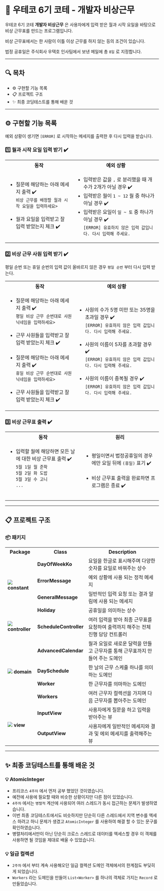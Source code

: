 # 🚨 우테코 6기 코테 - 개발자 비상근무

우테코 6기 코테 **개발자 비상근무** 은 사용자에게 입력 받은 월과 시작 요일을 바탕으로 비상 근무표를 만드는 프로그램입니다.

비상 근무표에서는 한 사람이 이틀 이상 근무를 하지 않는 등의 조건이 있습니다.

법정 공휴일은 주식회사 우택호 인사팀에서 보낸 메일에 총 `8일` 로 지정합니다.

---

## 🔍 목차

- ⚙️ 구현할 기능 목록
- 📋 프로젝트 구조
- ✨ 최종 코딩테스트를 통해 배운 것

---

## ⚙️ 구현할 기능 목록

예외 상황이 생기면 `[ERROR]` 로 시작하는 메세지를 출력한 후 다시 입력을 받습니다.

### 1️⃣ 월과 시작 요일 입력 받기 ✔️

<table>
<tr>
    <th>동작</th>
    <th>예외 상황</th>
</tr>
<tr>
<td><ul>
    <li>
        질문에 해당하는 아래 메세지 출력 ✔️<br>
        <code>비상 근무를 배정할 월과 시작 요일을 입력하세요></code>
    </li><br>
    <li>월과 요일을 입력받고 잘 입력 받았는지 체크 ✔️</li>
</ul></td>
<td><ul>
    <li>입력받은 값을 <code>,</code> 로 분리했을 때 개수가 2개가 아닐 경우 ✔️</li>
    <li>입력받은 월이 <code>1 ~ 12</code> 월 중 하나가 아닐 경우 ✔️</li>
    <li>
        입력받은 요일이 <code>일 ~ 토</code> 중 하나가 아닐 경우 ✔️<br>
        <code>[ERROR] 유효하지 않은 입력 값입니다. 다시 입력해 주세요.</code>
    </li>
</ul></td>
</tr>
</table>

### 2️⃣ 비상 근무 사원 입력 받기 ✔️

평일 순번 또는 휴일 순번의 입력 값이 올바르지 않은 경우 `평일 순번` 부터 다시 입력 받는다.

<table>
<tr>
    <th>동작</th>
    <th>예외 상황</th>
</tr>
<tr>
<td><ul>
    <li>
        질문에 해당하는 아래 메세지 출력 ✔️<br>
        <code>평일 비상 근무 순번대로 사원 닉네임을 입력하세요></code>
    </li><br>
    <li>근무 사원들을 입력받고 잘 입력 받았는지 체크 ✔️</li><br>
    <li>
        질문에 해당하는 아래 메세지 출력 ✔️<br>
        <code>휴일 비상 근무 순번대로 사원 닉네임을 입력하세요></code>
    </li><br>
    <li>근무 사원들을 입력받고 잘 입력 받았는지 체크 ✔️</li>
</ul></td>
<td><ul>
    <li>
        사원의 수가 5명 미만 또는 35명을 초과일 경우 ✔️<br>
        <code>[ERROR] 유효하지 않은 입력 값입니다. 다시 입력해 주세요.</code>
    </li><br>
    <li>
        사원의 이름이 5자를 초과할 경우 ✔️<br>
        <code>[ERROR] 유효하지 않은 입력 값입니다. 다시 입력해 주세요.</code>
    </li><br>
    <li>
        사원의 이름이 중복될 경우 ✔️<br>
        <code>[ERROR] 유효하지 않은 입력 값입니다. 다시 입력해 주세요.</code>
    </li>
</ul></td>
</tr>
</table>

### 3️⃣ 비상 근무표 출력 ✔️

<table>
<tr>
    <th>동작</th>
    <th>원리</th>
</tr>
<tr>
<td><ul>
    <li>
        입력할 월에 해당하면 모든 날에 대한 비상 근무표 출력 ✔️<br>
        <code>5월 1일 월 준팍</code><br>
        <code>5월 2일 화 도밥</code><br>
        <code>5월 3일 수 고니</code><br>
        <code>...</code>
    </li><br>
</ul></td>
<td><ul>
    <li>평일이면서 법정공휴일의 경우에만 요일 뒤에 <code>(휴일)</code> 표기 ✔️</li><br>
    <li>비상 근무표 출력을 완료하면 프로그램은 종료 ✔️</li>
</ul></td>
</tr>
</table>

---

## 📋 프로젝트 구조

### 📦 패키지

<table>
    <tr>
        <th>Package</th>
        <th>Class</th>
        <th>Description</th>
    </tr>
    <tr>
        <td rowspan="4">
            <img src="https://raw.githubusercontent.com/mallowigi/iconGenerator/master/assets/icons/folders/constants.svg?sanitize=true"/>
            <b> constant</b>
        </td>
        <td><b>DayOfWeekKo</b></td>
        <td>요일을 한글로 표시해주며 다양한 숫자를 요일로 바꿔주는 상수</td>
    </tr>
    <tr>
        <td><b>ErrorMessage</b></td>
        <td>예외 상황에 사용 되는 정적 메세지</td>
    </tr>
    <tr>
        <td><b>GeneralMessage</b></td>
        <td>일반적인 입력 요청 또는 결과 알림에 사용 되는 메세지</td>
    </tr>
    <tr>
        <td><b>Holiday</b></td>
        <td>공휴일을 의미하는 상수</td>
    </tr>
    <tr>
        <td>
            <img src="https://raw.githubusercontent.com/mallowigi/iconGenerator/master/assets/icons/folders/controllers.svg?sanitize=true"/>
            <b> controller</b>
        </td>
        <td><b>ScheduleController</b></td>
        <td>여러 입력을 받아 최종 근무표를 요청하여 출력까지 해주는 전체 진행 담당 컨트롤러</td>
    </tr>
    <tr>
        <td rowspan="4">
            <img src="https://raw.githubusercontent.com/mallowigi/iconGenerator/master/assets/icons/folders/home.svg?sanitize=true"/>
            <b> domain</b>
        </td>
        <td><b>AdvancedCalendar</b></td>
        <td>월과 요일로 새로운 달력을 만들고 근무자를 통해 근무표까지 만들어 주는 도메인</td>
    </tr>
    <tr>
        <td><b>DaySchedule</b></td>
        <td>한 날의 근무 스케쥴 하나를 의미하는 도메인</td>
    </tr>
    <tr>
        <td><b>Worker</b></td>
        <td>한 근무자를 의마하는 도메인</td>
    </tr>
    <tr>
        <td><b>Workers</b></td>
        <td>여러 근무자 컬렉션을 가지며 다음 근무자를 뽑아주는 도메인</td>
    </tr>
    <tr>
        <td rowspan="2">
            <img src="https://raw.githubusercontent.com/mallowigi/iconGenerator/master/assets/icons/folders/views.svg?sanitize=true"/>
            <b> view</b>
        </td>
        <td><b>InputView</b></td>
        <td>사용자에게 질문을 하고 입력을 받아주는 뷰</td>
    </tr>
    <tr>
        <td><b>OutputView</b></td>
        <td>사용자에게 일반적인 메세지와 결과 및 에외 메세지를 출력해주는 뷰</td>
    </tr>
</table>

---

## ✨ 최종 코딩테스트를 통해 배운 것

### 💡 AtomicInteger

- 프리코스 `4주차` 에서 먼저 공부 했었던 것이였습니다.
- 예전에 사용에 필요할 때와 비슷한 상황이지만 다른 점이 있었습니다.
- `4주차` 에서는 `병렬적` 계산에 사용되어 여러 스레드가 동시 접근하는 문제가 발생하였습니다.
- 이번 최종 코딩테스트에서도 비슷하지만 단순히 다른 스레드에서 지역 변수를 엑세스 하려고 하니 문제가 생겼고 `AtomicInteger` 를 사용하여 해결 할 수 있는 문구를 확인하였습니다.
- 병렬처리에서만이 아닌 단순히 크로스 스레드로 데이터를 엑세스할 경우 이 객체를 사용하면 될 것임을 제대로 배울 수 있었습니다.

### 💡 일급 컬렉션

- `2주차` 에서 부터 계속 사용해오던 일급 컬렉션 도메인 객체에서의 한계점도 부딪히게 되었습니다.
- `Workers` 라는 도메인을 만들어 `List<Worker>` 를 하나의 객체로 가지는 `Record` 로 만들었습니다.
